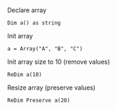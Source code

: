 Declare array
```visual basic
Dim a() as string
```
 
Init array
```visual basic
a = Array("A", "B", "C")
```

Init array size to 10 (remove values)
```visual basic
ReDim a(10)
```

Resize array (preserve values)
```visual basic
ReDim Preserve a(20)
```
